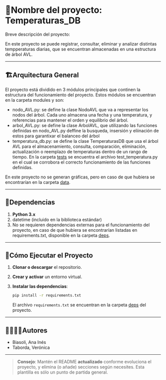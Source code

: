 # 🐍Nombre del proyecto: Temperaturas_DB 

Breve descripción del proyecto:

En este proyecto se puede registrar, consultar, eliminar y analizar distintas tempperaturas diarias, que se encuentran almacenadas en una estructura de árbol AVL.

---
## 🏗Arquitectura General

El proyecto está dividido en 3 módulos principales que continen la estructura del funcionamiento del proyecto. Estos módulos se encuentran en la carpeta modules y son:
   * nodo_AVL.py: se define la clase NodoAVL que va a representar los nodos del árbol. Cada uno almacena una fecha y una temperatura, y referencias para mantener el orden y equilibrio del árbol.  
   * arbol_AVL.py: se define la clase ArbolAVL, que utilizando las funciones definidas en nodo_AVL.py deffine la busqueda, insersión y eliinación de estos para garantixar el balanceo del árbol
   * temperatura_db.py: se define la clase TemperaturasDB que usa el árbol AVL para el almacenamiento, consulta, comparación, eliminación, actualización o reemplazo de temperaturas dentro de un rango de tiempo. 
En la carpeta [tests](./tests) se encuentra el archivo test_temperatura.py en el cual se corrobora el correcto funcionamiento de las funciones definidas. 

En este proyecto no se generan gráficas, pero en caso de que hubiera se encontrarían en la carpeta [data](./data). 

---
## 📑Dependencias

1. **Python 3.x**
2. datetime (incluido en la biblioteca estándar)
3. No se requieren dependencias externas para el funcionamiento del proyecto, en caso de que hubiera se encontrarían listadas en  requirements.txt, disponible en la carpeta [deps](./deps).

---
## 🚀Cómo Ejecutar el Proyecto
1. **Clonar o descargar** el repositorio.

2. **Crear y activar** un entorno virtual.

3. **Instalar las dependencias**:
   ```bash
   pip install -r requirements.txt
   ```
   El archivo `requirements.txt` se encuentran en la carpeta [deps](./deps) del proyecto.

---
## 🙎‍♀️🙎‍♂️Autores

- Biasoli, Ana Inés
- Taborda, Verónica

---

> **Consejo**: Mantén el README **actualizado** conforme evoluciona el proyecto, y elimina (o añade) secciones según necesites. Esta plantilla es sólo un punto de partida general.
